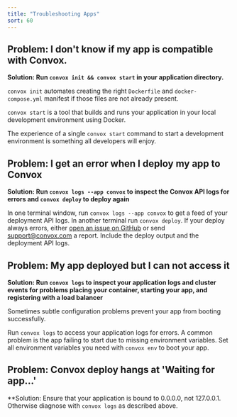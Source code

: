 ```yaml
---
title: "Troubleshooting Apps"
sort: 60
---
```

## Problem: I don't know if my app is compatible with Convox.

**Solution: Run `convox init && convox start` in your application directory.**

`convox init` automates creating the right `Dockerfile` and `docker-compose.yml` manifest if those files are not already present.

`convox start` is a tool that builds and runs your application in your local development environment using Docker.

The experience of a single `convox start` command to start a development environment is something all developers will enjoy.

## Problem: I get an error when I deploy my app to Convox

**Solution: Run `convox logs --app convox` to inspect the Convox API logs for errors and `convox deploy` to deploy again**

In one terminal window, run `convox logs --app convox` to get a feed of your deployment API logs. In another terminal run `convox deploy`. If your deploy always errors, either [open an issue on GitHub](https://github.com/convox/kernel/issues) or send support@convox.com a report. Include the deploy output and the deployment API logs.

## Problem: My app deployed but I can not access it

**Solution: Run `convox logs` to inspect your application logs and cluster events for problems placing your container, starting your app, and registering with a load balancer**

Sometimes subtle configuration problems prevent your app from booting successfully.

Run `convox logs` to access your application logs for errors. A common problem is the app failing to start due to missing environment variables. Set all environment variables you need with `convox env` to boot your app.

## Problem: Convox deploy hangs at 'Waiting for app...'

**Solution: Ensure that your application is bound to 0.0.0.0, not 127.0.0.1. Otherwise diagnose with `convox logs` as described above.
